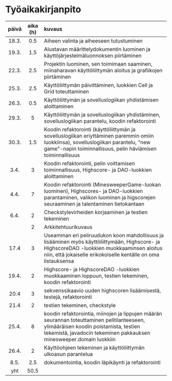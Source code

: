 # Työaikakirjanpito

|päivä   |aika (h)   |kuvaus   |
|:------:|:----------:|:--------|
|18.3. | 0.5 | Aiheen valinta ja aiheeseen tutustuminen |
|19.3. | 1.5 | Alustavan määrittelydokumentin luominen ja käyttöjärjestelmäluonnoksen piirtäminen |
|22.3. | 2.5 | Projektin luominen, sen toimimaan saaminen, miinaharavan käyttöliittymän aloitus ja grafiikojen piirtäminen |
|25.3. | 2.5 | Käyttöliittymän päivittäminen, luokkien Cell ja Grid toteuttaminen |
|26.3. | 0.5 | Käyttöliittymän ja sovelluslogiikan yhdistämisen aloittaminen |
|29.3. | 5 | Käyttöliittymän ja sovelluslogiikan yhdistäminen, sovelluslogiikan parantelu, koodin refaktorointi |
|30.3. | 1.5 | Koodin refaktorointi (käyttöliittymän ja sovelluslogiikan eriyttäminen paremmin omiin luokkiinsa), sovelluslogiikan parantelu, "new game"-napin toiminnallisuus, pelin häviämisen toiminnallisuus |
|3.4. | 3 | Koodin refaktorointi, pelin voittamisen toiminnallisuus, Highscore- ja DAO-luokkien aloittaminen |
|4.4. | 7 | Koodin refaktorointi (MinesweeperGame-luokan luominen), Highscores- ja DAO-luokkien parantaminen, valikon luominen ja higscorejen seuraaminen ja talentaminen tietokantaan |
|6.4. | 2 | Checkstylevirheiden korjaaminen ja testien tekeminen |
| | 2 | Arkkitehtuurikuvaus |
| 17.4 | 3 | Useamman eri peliruudukon koon mahdollisuus ja lisääminen myös käyttöliittymään, Highscore- ja HighscoreDAO -luokkien muokkaaminsen aloitus niin, että jokaiselle erikokoiselle kentälle on oma listauksensa |
| 19.4. | 2 | Highscore- ja HighscoreDAO -luokkien muokkaaminen loppuun, testien tekeminen, koodin refaktorointi |
| 20.4 | 3 | sekvenssikaavio uuden highscoren lisäämisestä, testejä, refaktorointi|
| 21.4 | 2 | testien tekeminen, checkstyle |
| 25.4. | 8 | koodin refaktorointia, miinojen ja lippujen määrän seurannan toteuttaminen pelitilanteeseen, ylimääräisen koodin poistamista, testien tekemistä, javadocin tekeminen pakkauksen minesweeper.domain luokkiin |
| 26.4. | 2 | Käyttöohjeen tekeminen ja käyttöliittymän ulkoasun parantelua |
| 8.5. | 2.5 | dokumentointia, koodin läpikäynti ja refaktorointi |
| yht | 50.5 | |
